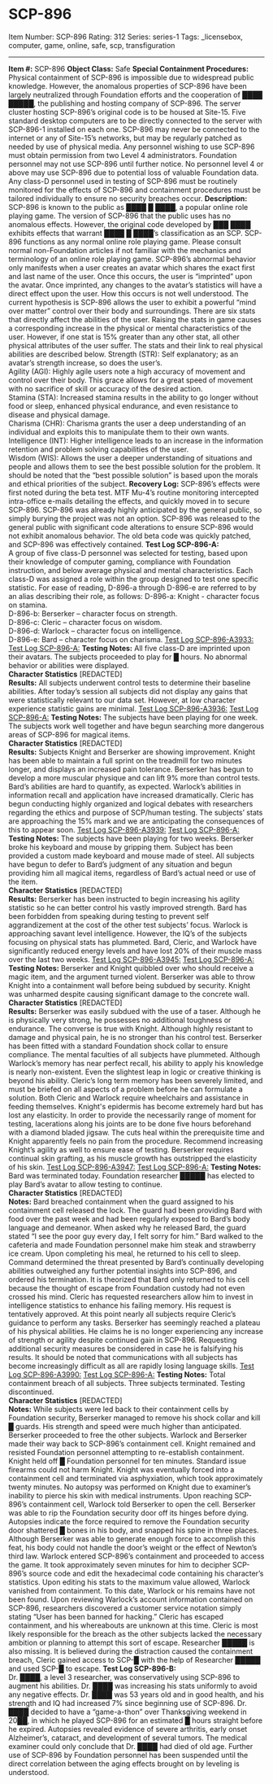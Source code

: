 # SCP-896
Item Number: SCP-896
Rating: 312
Series: series-1
Tags: _licensebox, computer, game, online, safe, scp, transfiguration

---

**Item #:** SCP-896
**Object Class:** Safe
**Special Containment Procedures:** Physical containment of SCP-896 is impossible due to widespread public knowledge. However, the anomalous properties of SCP-896 have been largely neutralized through Foundation efforts and the cooperation of ████ █████, the publishing and hosting company of SCP-896.
The server cluster hosting SCP-896’s original code is to be housed at Site-15. Five standard desktop computers are to be directly connected to the server with SCP-896-1 installed on each one. SCP-896 may never be connected to the internet or any of Site-15’s networks, but may be regularly patched as needed by use of physical media.
Any personnel wishing to use SCP-896 must obtain permission from two Level 4 administrators. Foundation personnel may not use SCP-896 until further notice. No personnel level 4 or above may use SCP-896 due to potential loss of valuable Foundation data. Any class-D personnel used in testing of SCP-896 must be routinely monitored for the effects of SCP-896 and containment procedures must be tailored individually to ensure no security breaches occur.
**Description:** SCP-896 is known to the public as ████ █ ████, a popular online role playing game. The version of SCP-896 that the public uses has no anomalous effects. However, the original code developed by ███ ████ exhibits effects that warrant ████ █ ████’s classification as an SCP.
SCP-896 functions as any normal online role playing game. Please consult normal non-Foundation articles if not familiar with the mechanics and terminology of an online role playing game.
SCP-896’s abnormal behavior only manifests when a user creates an avatar which shares the exact first and last name of the user. Once this occurs, the user is “imprinted” upon the avatar. Once imprinted, any changes to the avatar’s statistics will have a direct effect upon the user. How this occurs is not well understood. The current hypothesis is SCP-896 allows the user to exhibit a powerful “mind over matter” control over their body and surroundings.
There are six stats that directly affect the abilities of the user. Raising the stats in game causes a corresponding increase in the physical or mental characteristics of the user. However, if one stat is 15% greater than any other stat, all other physical attributes of the user suffer. The stats and their link to real physical abilities are described below.
Strength (STR): Self explanatory; as an avatar’s strength increase, so does the user’s.  
Agility (AGI): Highly agile users note a high accuracy of movement and control over their body. This grace allows for a great speed of movement with no sacrifice of skill or accuracy of the desired action.  
Stamina (STA): Increased stamina results in the ability to go longer without food or sleep, enhanced physical endurance, and even resistance to disease and physical damage.  
Charisma (CHR): Charisma grants the user a deep understanding of an individual and exploits this to manipulate them to their own wants.  
Intelligence (INT): Higher intelligence leads to an increase in the information retention and problem solving capabilities of the user.  
Wisdom (WIS): Allows the user a deeper understanding of situations and people and allows them to see the best possible solution for the problem. It should be noted that the “best possible solution” is based upon the morals and ethical priorities of the subject.
**Recovery Log:** SCP-896’s effects were first noted during the beta test. MTF Mu-4’s routine monitoring intercepted intra-office e-mails detailing the effects, and quickly moved in to secure SCP-896. SCP-896 was already highly anticipated by the general public, so simply burying the project was not an option. SCP-896 was released to the general public with significant code alterations to ensure SCP-896 would not exhibit anomalous behavior. The old beta code was quickly patched, and SCP-896 was effectively contained.
**Test Log SCP-896-A:**  
A group of five class-D personnel was selected for testing, based upon their knowledge of computer gaming, compliance with Foundation instruction, and below average physical and mental characteristics. Each class-D was assigned a role within the group designed to test one specific statistic. For ease of reading, D-896-a through D-896-e are referred to by an alias describing their role, as follows:
D-896-a: Knight - character focus on stamina.  
D-896-b: Berserker – character focus on strength.  
D-896-c: Cleric – character focus on wisdom.  
D-896-d: Warlock – character focus on intelligence.  
D-896-e: Bard – character focus on charisma.
[Test Log SCP-896-A3933:](javascript:;)
[Test Log SCP-896-A:](javascript:;)
**Testing Notes:** All five class-D are imprinted upon their avatars. The subjects proceeded to play for █ hours. No abnormal behavior or abilities were displayed.  
**Character Statistics** [REDACTED]  
**Results:** All subjects underwent control tests to determine their baseline abilities. After today’s session all subjects did not display any gains that were statistically relevant to our data set. However, at low character experience statistic gains are minimal.
[Test Log SCP-896-A3936:](javascript:;)
[Test Log SCP-896-A:](javascript:;)
**Testing Notes:** The subjects have been playing for one week. The subjects work well together and have begun searching more dangerous areas of SCP-896 for magical items.  
**Character Statistics** [REDACTED]  
**Results:** Subjects Knight and Berserker are showing improvement. Knight has been able to maintain a full sprint on the treadmill for two minutes longer, and displays an increased pain tolerance. Berserker has begun to develop a more muscular physique and can lift 9% more than control tests. Bard’s abilities are hard to quantify, as expected. Warlock’s abilities in information recall and application have increased dramatically. Cleric has begun conducting highly organized and logical debates with researchers regarding the ethics and purpose of SCP/human testing. The subjects’ stats are approaching the 15% mark and we are anticipating the consequences of this to appear soon.
[Test Log SCP-896-A3939:](javascript:;)
[Test Log SCP-896-A:](javascript:;)
**Testing Notes:** The subjects have been playing for two weeks. Berserker broke his keyboard and mouse by gripping them. Subject has been provided a custom made keyboard and mouse made of steel. All subjects have begun to defer to Bard’s judgment of any situation and begun providing him all magical items, regardless of Bard’s actual need or use of the item.  
**Character Statistics** [REDACTED]  
**Results:** Berserker has been instructed to begin increasing his agility statistic so he can better control his vastly improved strength. Bard has been forbidden from speaking during testing to prevent self aggrandizement at the cost of the other test subjects’ focus. Warlock is approaching savant level intelligence.
However, the IQ’s of the subjects focusing on physical stats has plummeted. Bard, Cleric, and Warlock have significantly reduced energy levels and have lost 20% of their muscle mass over the last two weeks.
[Test Log SCP-896-A3945:](javascript:;)
[Test Log SCP-896-A:](javascript:;)
**Testing Notes:** Berserker and Knight quibbled over who should receive a magic item, and the argument turned violent. Berserker was able to throw Knight into a containment wall before being subdued by security. Knight was unharmed despite causing significant damage to the concrete wall.  
**Character Statistics** [REDACTED]  
**Results:** Berserker was easily subdued with the use of a taser. Although he is physically very strong, he possesses no additional toughness or endurance. The converse is true with Knight. Although highly resistant to damage and physical pain, he is no stronger than his control test. Berserker has been fitted with a standard Foundation shock collar to ensure compliance.
The mental faculties of all subjects have plummeted. Although Warlock’s memory has near perfect recall, his ability to apply his knowledge is nearly non-existent. Even the slightest leap in logic or creative thinking is beyond his ability. Cleric’s long term memory has been severely limited, and must be briefed on all aspects of a problem before he can formulate a solution. Both Cleric and Warlock require wheelchairs and assistance in feeding themselves.
Knight's epidermis has become extremely hard but has lost any elasticity. In order to provide the necessarily range of moment for testing, lacerations along his joints are to be done five hours beforehand with a diamond bladed jigsaw. The cuts heal within the prerequisite time and Knight apparently feels no pain from the procedure. Recommend increasing Knight’s agility as well to ensure ease of testing.
Berserker requires continual skin grafting, as his muscle growth has outstripped the elasticity of his skin.
[Test Log SCP-896-A3947:](javascript:;)
[Test Log SCP-896-A:](javascript:;)
**Testing Notes:** Bard was terminated today. Foundation researcher █████ has elected to play Bard’s avatar to allow testing to continue.  
**Character Statistics** [REDACTED]  
**Notes:** Bard breached containment when the guard assigned to his containment cell released the lock. The guard had been providing Bard with food over the past week and had been regularly exposed to Bard’s body language and demeanor. When asked why he released Bard, the guard stated “I see the poor guy every day, I felt sorry for him.” Bard walked to the cafeteria and made Foundation personnel make him steak and strawberry ice cream. Upon completing his meal, he returned to his cell to sleep. Command determined the threat presented by Bard’s continually developing abilities outweighed any further potential insights into SCP-896, and ordered his termination. It is theorized that Bard only returned to his cell because the thought of escape from Foundation custody had not even crossed his mind.
Cleric has requested researchers allow him to invest in intelligence statistics to enhance his failing memory. His request is tentatively approved. At this point nearly all subjects require Cleric’s guidance to perform any tasks.
Berserker has seemingly reached a plateau of his physical abilities. He claims he is no longer experiencing any increase of strength or agility despite continued gain in SCP-896. Requesting additional security measures be considered in case he is falsifying his results.
It should be noted that communications with all subjects has become increasingly difficult as all are rapidly losing language skills.
[Test Log SCP-896-A3990:](javascript:;)
[Test Log SCP-896-A:](javascript:;)
**Testing Notes:** Total containment breach of all subjects. Three subjects terminated. Testing discontinued.  
**Character Statistics** [REDACTED]  
**Notes:** While subjects were led back to their containment cells by Foundation security, Berserker managed to remove his shock collar and kill █ guards. His strength and speed were much higher than anticipated. Berserker proceeded to free the other subjects. Warlock and Berserker made their way back to SCP-896’s containment cell. Knight remained and resisted Foundation personnel attempting to re-establish containment. Knight held off █ Foundation personnel for ten minutes. Standard issue firearms could not harm Knight. Knight was eventually forced into a containment cell and terminated via asphyxiation, which took approximately twenty minutes. No autopsy was performed on Knight due to examiner’s inability to pierce his skin with medical instruments.
Upon reaching SCP-896’s containment cell, Warlock told Berserker to open the cell. Berserker was able to rip the Foundation security door off its hinges before dying. Autopsies indicate the force required to remove the Foundation security door shattered █ bones in his body, and snapped his spine in three places. Although Berserker was able to generate enough force to accomplish this feat, his body could not handle the door’s weight or the effect of Newton’s third law.
Warlock entered SCP-896’s containment and proceeded to access the game. It took approximately seven minutes for him to decipher SCP-896’s source code and edit the hexadecimal code containing his character’s statistics. Upon editing his stats to the maximum value allowed, Warlock vanished from containment. To this date, Warlock or his remains have not been found. Upon reviewing Warlock’s account information contained on SCP-896, researchers discovered a customer service notation simply stating “User has been banned for hacking.”
Cleric has escaped containment, and his whereabouts are unknown at this time. Cleric is most likely responsible for the breach as the other subjects lacked the necessary ambition or planning to attempt this sort of escape. Researcher █████ is also missing. It is believed during the distraction caused the containment breach, Cleric gained access to SCP-█ with the help of Researcher █████ and used SCP-█ to escape.
**Test Log SCP-896-B:**  
Dr. ████, a level 3 researcher, was conservatively using SCP-896 to augment his abilities. Dr. ████ was increasing his stats uniformly to avoid any negative effects. Dr. ████ was 53 years old and in good health, and his strength and IQ had increased 7% since beginning use of SCP-896. Dr. ████ decided to have a “game-a-thon” over Thanksgiving weekend in 20██, in which he played SCP-896 for an estimated █ hours straight before he expired. Autopsies revealed evidence of severe arthritis, early onset Alzheimer’s, cataract, and development of several tumors. The medical examiner could only conclude that Dr. ████ had died of old age. Further use of SCP-896 by Foundation personnel has been suspended until the direct correlation between the aging effects brought on by leveling is understood.